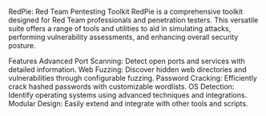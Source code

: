 RedPie: Red Team Pentesting Toolkit
RedPie is a comprehensive toolkit designed for Red Team professionals and penetration testers. This versatile suite offers a range of tools and utilities to aid in simulating attacks, performing vulnerability assessments, and enhancing overall security posture.

Features
Advanced Port Scanning: Detect open ports and services with detailed information.
Web Fuzzing: Discover hidden web directories and vulnerabilities through configurable fuzzing.
Password Cracking: Efficiently crack hashed passwords with customizable wordlists.
OS Detection: Identify operating systems using advanced techniques and integrations.
Modular Design: Easily extend and integrate with other tools and scripts.
